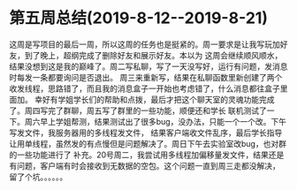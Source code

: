 # 第五周总结(2019-8-12--2019-8-21)

这周是写项目的最后一周，所以这周的任务也是挺紧的。周一要求是让我写玩加好友，到了晚上，超纲完成了删除好友和展示好友。本以为
这周会继续顺风顺水，结果没想到这是我的巅峰了。周二写私聊，写了一天没写好，运行有问题，发消息时每发一条都要询问是否退出。
周三来重新写，结果在私聊函数里新创建了两个收发线程，思路错了，而且我的消息盒子一开始也考虑错了，什么消息都往盒子里面加。
幸好有学姐学长们的帮助和点拨，最后才把这个聊天室的灵魂功能完成了。周四写完了群聊，周五写了群里的一些功能，顺便还和学长
联机测试了一下。周六早上学姐帮测，结果测试出了很多bug，没办法，只能一个一个改。下午写发文件，我服务器用的多线程发文件，
结果客户端收文件乱序，最后学长指导让用单线程，虽然发的有点慢但是问题解决了。周日下午去实验室改bug，也对群的一些功能进行了
补充。20号周二，我尝试用多线程加偏移量发文件，结果还是有问题，客户端有时会接收到无数据的空包。这个问题一直到周三走都没解决，
留了个坑。。。。。。
